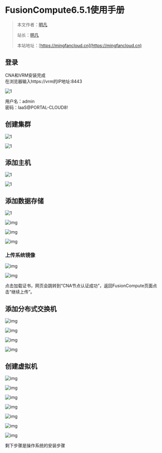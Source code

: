 # FusionCompute6.5.1使用手册

> 本文作者：[明凡]()
>
> 站长：[明凡]()
>
> 本站地址：[https://mingfancloud.cn](https://mingfancloud.cn)

## 登录

CNA和VRM安装完成  
在浏览器输入https://vrm的IP地址:8443

![1](http://img.mingfancloud.cn/University-studies/cloud-computing/DesktopCloudTechnology/FusionCompute6.5.1UserManual/202403311012028.png)

用户名：admin  
密码：IaaS@PORTAL-CLOUD8!

## 创建集群

![1](http://img.mingfancloud.cn/University-studies/cloud-computing/DesktopCloudTechnology/FusionCompute6.5.1UserManual/202403311014912.png)

![1](http://img.mingfancloud.cn/University-studies/cloud-computing/DesktopCloudTechnology/FusionCompute6.5.1UserManual/202403311014754.png)

## 添加主机

![1](http://img.mingfancloud.cn/University-studies/cloud-computing/DesktopCloudTechnology/FusionCompute6.5.1UserManual/202403311015099.png)

![1](http://img.mingfancloud.cn/University-studies/cloud-computing/DesktopCloudTechnology/FusionCompute6.5.1UserManual/202403311015345.png)

## 添加数据存储

![1](http://img.mingfancloud.cn/University-studies/cloud-computing/DesktopCloudTechnology/FusionCompute6.5.1UserManual/202403311016480.png)

![img](http://img.mingfancloud.cn/University-studies/cloud-computing/DesktopCloudTechnology/FusionCompute6.5.1UserManual/202403311017624.png)

![img](http://img.mingfancloud.cn/University-studies/cloud-computing/DesktopCloudTechnology/FusionCompute6.5.1UserManual/202403311017731.png)

![img](http://img.mingfancloud.cn/University-studies/cloud-computing/DesktopCloudTechnology/FusionCompute6.5.1UserManual/202403311017797.png)

### 上传系统镜像

![img](http://img.mingfancloud.cn/University-studies/cloud-computing/DesktopCloudTechnology/FusionCompute6.5.1UserManual/202403311018758.png)

![img](http://img.mingfancloud.cn/University-studies/cloud-computing/DesktopCloudTechnology/FusionCompute6.5.1UserManual/202403311018330.png)

点击加载证书，网页会跳转到“CNA节点认证成功”，返回FusionCompute页面点击“继续上传”。

## 添加分布式交换机

![img](http://img.mingfancloud.cn/University-studies/cloud-computing/DesktopCloudTechnology/FusionCompute6.5.1UserManual/202403311019810.png)

![img](http://img.mingfancloud.cn/University-studies/cloud-computing/DesktopCloudTechnology/FusionCompute6.5.1UserManual/202403311019718.png)

![img](http://img.mingfancloud.cn/University-studies/cloud-computing/DesktopCloudTechnology/FusionCompute6.5.1UserManual/202403311019157.png)

![img](http://img.mingfancloud.cn/University-studies/cloud-computing/DesktopCloudTechnology/FusionCompute6.5.1UserManual/202403311020659.png)

## 创建虚拟机

![img](http://img.mingfancloud.cn/University-studies/cloud-computing/DesktopCloudTechnology/FusionCompute6.5.1UserManual/202403311020022.png)

![img](http://img.mingfancloud.cn/University-studies/cloud-computing/DesktopCloudTechnology/FusionCompute6.5.1UserManual/202403311020751.png)

![img](http://img.mingfancloud.cn/University-studies/cloud-computing/DesktopCloudTechnology/FusionCompute6.5.1UserManual/202403311021714.png)

![img](http://img.mingfancloud.cn/University-studies/cloud-computing/DesktopCloudTechnology/FusionCompute6.5.1UserManual/202403311021138.png)

![img](http://img.mingfancloud.cn/University-studies/cloud-computing/DesktopCloudTechnology/FusionCompute6.5.1UserManual/202403311021020.png)

![img](http://img.mingfancloud.cn/University-studies/cloud-computing/DesktopCloudTechnology/FusionCompute6.5.1UserManual/202403311021933.png)

![img](http://img.mingfancloud.cn/University-studies/cloud-computing/DesktopCloudTechnology/FusionCompute6.5.1UserManual/202403311021485.png)


剩下步骤是操作系统的安装步骤






